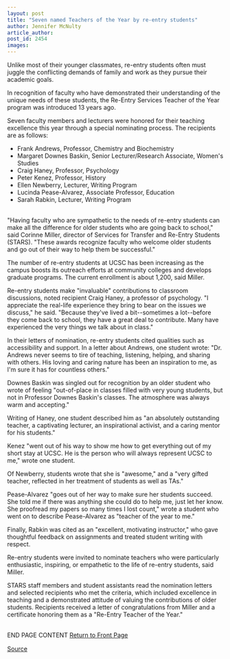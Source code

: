 ```yaml
---
layout: post
title: "Seven named Teachers of the Year by re-entry students"
author: Jennifer McNulty
article_author: 
post_id: 2454
images:
---
```


<p>
  Unlike most of their younger classmates, re-entry students often must juggle the conflicting demands of family and work as they pursue their academic goals.
</p>
<p>
  In recognition of faculty who have demonstrated their understanding of the unique needs of these students, the Re-Entry Services Teacher of the Year program was introduced 13 years ago.
</p>
<p>
  Seven faculty members and lecturers were honored for their teaching excellence this year through a special nominating process. The recipients are as follows:
</p>
<ul>
  <li>Frank Andrews, Professor, Chemistry and Biochemistry
  </li>
  <li>Margaret Downes Baskin, Senior Lecturer/Research Associate, Women's Studies
  </li>
  <li>Craig Haney, Professor, Psychology
  </li>
  <li>Peter Kenez, Professor, History
  </li>
  <li>Ellen Newberry, Lecturer, Writing Program
  </li>
  <li>Lucinda Pease-Alvarez, Associate Professor, Education
  </li>
  <li>Sarah Rabkin, Lecturer, Writing Program
  </li>
</ul>
<p>
  <br>
  "Having faculty who are sympathetic to the needs of re-entry students can make all the difference for older students who are going back to school," said Corinne Miller, director of Services for Transfer and Re-Entry Students (STARS). "These awards recognize faculty who welcome older students and go out of their way to help them be successful."
</p>
<p>
  The number of re-entry students at UCSC has been increasing as the campus boosts its outreach efforts at community colleges and develops graduate programs. The current enrollment is about 1,200, said Miller.
</p>
<p>
  Re-entry students make "invaluable" contributions to classroom discussions, noted recipient Craig Haney, a professor of psychology. "I appreciate the real-life experience they bring to bear on the issues we discuss," he said. "Because they've lived a bit--sometimes a lot--before they come back to school, they have a great deal to contribute. Many have experienced the very things we talk about in class."
</p>
<p>
  In their letters of nomination, re-entry students cited qualities such as accessibility and support. In a letter about Andrews, one student wrote: "Dr. Andrews never seems to tire of teaching, listening, helping, and sharing with others. His loving and caring nature has been an inspiration to me, as I'm sure it has for countless others."
</p>
<p>
  Downes Baskin was singled out for recognition by an older student who wrote of feeling "out-of-place in classes filled with very young students, but not in Professor Downes Baskin's classes. The atmosphere was always warm and accepting."
</p>
<p>
  Writing of Haney, one student described him as "an absolutely outstanding teacher, a captivating lecturer, an inspirational activist, and a caring mentor for his students."
</p>
<p>
  Kenez "went out of his way to show me how to get everything out of my short stay at UCSC. He is the person who will always represent UCSC to me," wrote one student.
</p>
<p>
  Of Newberry, students wrote that she is "awesome," and a "very gifted teacher, reflected in her treatment of students as well as TAs."
</p>
<p>
  Pease-Alvarez "goes out of her way to make sure her students succeed. She told me if there was anything she could do to help me, just let her know. She proofread my papers so many times I lost count," wrote a student who went on to describe Pease-Alvarez as "teacher of the year to me."
</p>
<p>
  Finally, Rabkin was cited as an "excellent, motivating instructor," who gave thoughtful feedback on assignments and treated student writing with respect.
</p>
<p>
  Re-entry students were invited to nominate teachers who were particularly enthusiastic, inspiring, or empathetic to the life of re-entry students, said Miller.
</p>
<p>
  STARS staff members and student assistants read the nomination letters and selected recipients who met the criteria, which included excellence in teaching and a demonstrated attitude of valuing the contributions of older students. Recipients received a letter of congratulations from Miller and a certificate honoring them as a "Re-Entry Teacher of the Year."
</p>
<p>
  <br>
  END PAGE CONTENT <a href="../../index.html">Return to Front Page</a> <img align="bottom" alt=" " border="0" height="1" src="../../images/trans.gif" width="385">
</p>
<p><a href="http://www1.ucsc.edu/currents/00-01/06-11/teachers.html" title="Permalink to teachers">Source</a></p>
